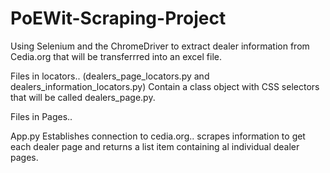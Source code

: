 # PoEWit-Scraping-Project
Using Selenium and the ChromeDriver to extract dealer information from Cedia.org that will be transferrred into an excel file. 

Files in locators.. (dealers_page_locators.py and dealers_information_locators.py)
  Contain a class object with CSS selectors that will be called dealers_page.py.
  
  
Files in Pages..


App.py 
  Establishes connection to cedia.org.. scrapes information to get each dealer page and returns a list item containing al individual dealer pages. 
  
